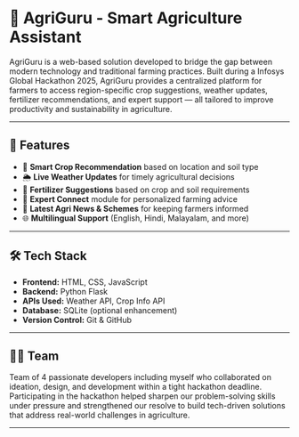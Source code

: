 # 🌾 AgriGuru - Smart Agriculture Assistant

AgriGuru is a web-based solution developed to bridge the gap between modern technology and traditional farming practices. Built during a Infosys Global Hackathon 2025, AgriGuru provides a centralized platform for farmers to access region-specific crop suggestions, weather updates, fertilizer recommendations, and expert support — all tailored to improve productivity and sustainability in agriculture.

---

## 🚀 Features

- 🌱 **Smart Crop Recommendation** based on location and soil type
- 🌦️ **Live Weather Updates** for timely agricultural decisions
- 🧪 **Fertilizer Suggestions** based on crop and soil requirements
- 🤝 **Expert Connect** module for personalized farming advice
- 📰 **Latest Agri News & Schemes** for keeping farmers informed
- 🌐 **Multilingual Support** (English, Hindi, Malayalam, and more)

---

## 🛠️ Tech Stack

- **Frontend:** HTML, CSS, JavaScript  
- **Backend:** Python Flask  
- **APIs Used:** Weather API, Crop Info API  
- **Database:** SQLite (optional enhancement)  
- **Version Control:** Git & GitHub

---

## 👨‍💻 Team

Team of 4 passionate developers including myself who collaborated on ideation, design, and development within a tight hackathon deadline.  
Participating in the hackathon helped sharpen our problem-solving skills under pressure and strengthened our resolve to build tech-driven solutions that address real-world challenges in agriculture.

---


